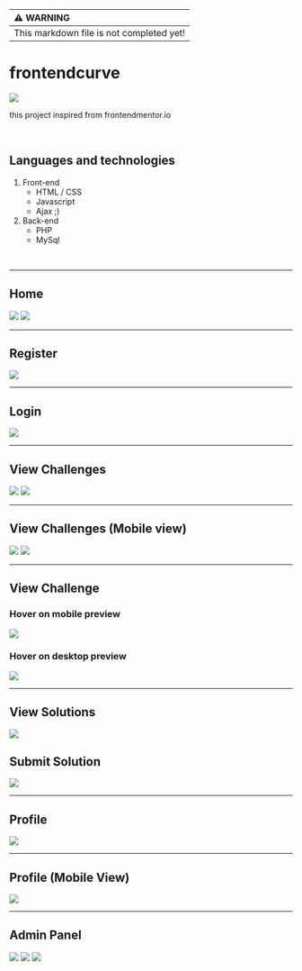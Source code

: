 | :warning: WARNING          |
|:---------------------------|
| This markdown file is not completed yet! |

<h1>frontendcurve</h1>
<img src="logo/frontendcurve.svg">

<p>this project inspired from frontendmentor.io</p> <br>
<h2>Languages and technologies</h2>

<ol>
    <li>Front-end
        <ul>
            <li>HTML / CSS
            <li>Javascript
            <li>Ajax ;)
        </ul>
    </li>
    <li>Back-end
        <ul>
            <li>PHP
            <li>MySql
        </ul>
    </li>
</ol>

<br>
<hr>
<h2>Home</h2>
<img src="demo/home1-fv.png">
<img src="demo/home2.png">

<hr>
<h2>Register</h2>
<img src="demo/login.png">

<hr>
<h2>Login</h2>
<img src="demo/login1.png">

<hr>
<h2>View Challenges</h2>
<img src="demo/challs.png">
<img src="demo/challs2.png">

<hr>
<h2>View Challenges (Mobile view)</h2>
<img src="demo/chall-mob1.png">
<img src="demo/chall-mob2.png">

<hr>
<h2>View Challenge</h2>
<h3>Hover on mobile preview</h3>
<img src="demo/v1.png">
<h3>Hover on desktop preview</h3>
<img src="demo/v2.png">

<hr>
<h2>View Solutions</h2>
<img src="demo/sols.png">

<h2>Submit Solution</h2>
<img src="demo/ajsol.png">

<hr>
<h2>Profile</h2>
<img src="demo/profile.png">

<hr>
<h2>Profile (Mobile View)</h2>
<img src="demo/pmob.png">

<hr>
<h2>Admin Panel</h2>

<img src="demo/challs.png">
<img src="demo/sols.png">
<img src="demo/add-ch.png">





